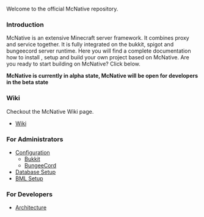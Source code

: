 Welcome to the official McNative repository.

### Introduction
McNative is an extensive Minecraft server framework. It combines proxy and service together. It is fully integrated on the bukkit, spigot and bungeecord server runtime. Here you will find a complete documentation how to install , setup and build your own project based on McNative. Are you ready to start building on McNative? Click below.

**McNative is currently in alpha state, McNative will be open for developers in the beta state**

### Wiki
Checkout the McNative Wiki page.
  * [Wiki](https://github.com/McNative/McNative/wiki)

### For Administrators 
* [Configuration]()
  * [Bukkit](https://github.com/McNative/McNative/wiki/McNative-Bukkit-Configuration)
  * [BungeeCord](https://github.com/McNative/McNative/wiki/McNative-BungeeCord-Configuration)
* [Database Setup](https://github.com/McNative/McNative/wiki/Storage-Configuration)
* [BML Setup](https://github.com/McNative/McNative/wiki/Basic-Message-Language)

### For Developers
* [Architecture](https://github.com/McNative/McNative/wiki/Architecture)
